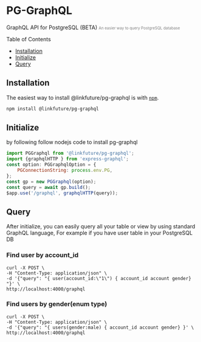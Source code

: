 # PG-GraphQL
GraphQL API for PostgreSQL (BETA) 
<span style="color:gray; font-size: 10px;">An easier way to query PostgreSQL database</span>

Table of Contents
- [Installation](#installation)
- [Initialize](#usage)
- [Query](#query)

## Installation

The easiest way to install @linkfuture/pg-graphql is with [`npm`][npm].

[npm]: https://www.npmjs.com/

```sh
npm install @linkfuture/pg-graphql
```

## Initialize
by following follow nodejs code to install pg-graphql
``` js
import PGGraphql from '@linkfuture/pg-graphql';
import {graphqlHTTP } from 'express-graphql';
const option: PGGraphqlOption = {
    PGConnectionString: process.env.PG,
};
const gp = new PGGraphql(option);
const query = await gp.build();
$app.use('/graphql', graphqlHTTP(query));

```

## Query 
After initialize, you can easily query all your table or view by using standard GraphQL language,
For example if you have user table in your PostgreSQL DB
### Find user by account_id 
``` curl
curl -X POST \
-H "Content-Type: application/json" \
-d '{"query": "{ user(account_id:\"1\") { account_id account gender} "}' \
http://localhost:4000/graphql

```
### Find users by gender(enum type)
``` curl
curl -X POST \
-H "Content-Type: application/json" \
-d '{"query": "{ users(gender:male) { account_id account gender} }' \
http://localhost:4000/graphql

```
